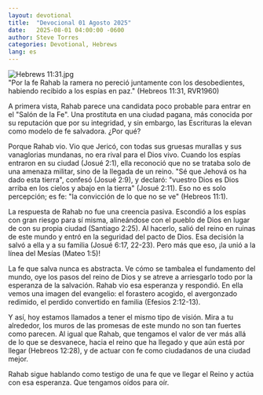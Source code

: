 ```yaml
---
layout: devotional
title:  "Devocional 01 Agosto 2025"
date:   2025-08-01 04:00:00 -0600
author: Steve Torres
categories: Devotional, Hebrews
lang: es
---
```

<img src="https://sitemedia.esteeb.com/file/esteebcomsitemedia/devotional_images/Hebrews/ES-Heb-11_31.jpg?raw=true" alt="Hebrews 11:31.jpg" style="max-width: 100%; height: auto;">

<div class="scripture">
  "Por la fe Rahab la ramera no pereció juntamente con los desobedientes, habiendo recibido a los espías en paz."  (Hebreos 11:31, RVR1960)
</div>

A primera vista, Rahab parece una candidata poco probable para entrar en el "Salón de la Fe". Una prostituta en una ciudad pagana, más conocida por su reputación que por su integridad, y sin embargo, las Escrituras la elevan como modelo de fe salvadora. ¿Por qué?  

Porque Rahab vio. Vio que Jericó, con todas sus gruesas murallas y sus vanaglorias mundanas, no era rival para el Dios vivo. Cuando los espías entraron en su ciudad (Josué 2:1), ella reconoció que no se trataba solo de una amenaza militar, sino de la llegada de un reino. "Sé que Jehová os ha dado esta tierra", confesó (Josué 2:9), y declaró: "vuestro Dios es Dios arriba en los cielos y abajo en la tierra" (Josué 2:11). Eso no es solo percepción; es fe: "la convicción de lo que no se ve" (Hebreos 11:1).

La respuesta de Rahab no fue una creencia pasiva. Escondió a los espías con gran riesgo para sí misma, alineándose con el pueblo de Dios en lugar de con su propia ciudad (Santiago 2:25). Al hacerlo, salió del reino en ruinas de este mundo y entró en la seguridad del pacto de Dios. Esa decisión la salvó a ella y a su familia (Josué 6:17, 22-23). Pero más que eso, ¡la unió a la línea del Mesías (Mateo 1:5)!

La fe que salva nunca es abstracta. Ve cómo se tambalea el fundamento del mundo, oye los pasos del reino de Dios y se atreve a arriesgarlo todo por la esperanza de la salvación. Rahab vio esa esperanza y respondió. En ella vemos una imagen del evangelio: el forastero acogido, el avergonzado redimido, el perdido convertido en familia (Efesios 2:12-13).

Y así, hoy estamos llamados a tener el mismo tipo de visión. Mira a tu alrededor, los muros de las promesas de este mundo no son tan fuertes como parecen. Al igual que Rahab, que tengamos el valor de ver más allá de lo que se desvanece, hacia el reino que ha llegado y que aún está por llegar (Hebreos 12:28), y de actuar con fe como ciudadanos de una ciudad mejor. 

Rahab sigue hablando como testigo de una fe que ve llegar el Reino y actúa con esa esperanza. Que tengamos oídos para oír.